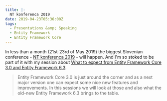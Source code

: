 ```yaml
---
title: |-
  NT konferenca 2019
date: 2019-04-23T05:36:00Z
tags:
  - Presentations &amp; Speaking
  - Entity Framework
  - Entity Framework Core
---
```

In less than a month (21st-23rd of May 2019) the biggest Slovenian conference - [NT konferenca 2019][1] - will happen. And I'm so stoked to be part of it with my session about [What to expect from Entity Framework Core 3.0 and Entity Framework 6.3][2]. 
 
<!-- excerpt -->

> Entity Framework Core 3.0 is just around the corner and as a next major version one can expect some nice new features and improvements. In this sessions we will look at those and also what the old-new Entity Framework 6.3 brings to the table.

[1]: https://www.ntk.si/
[2]: https://www.ntk.si/urnik/predavanje/what_to_expect_from_entity_framework/19
